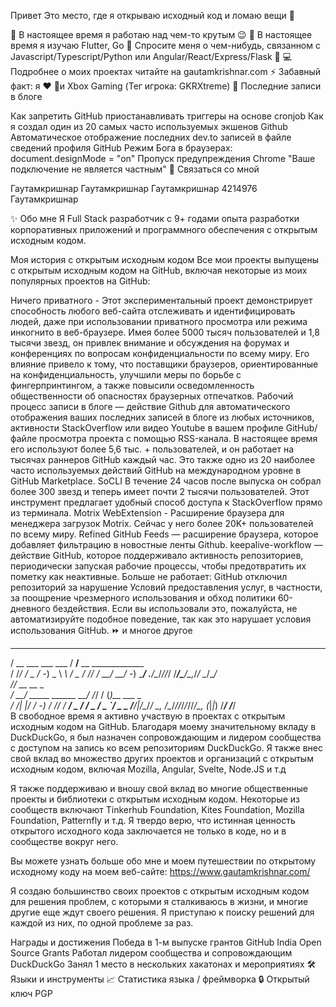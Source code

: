 Привет 
Это место, где я открываю исходный код и ломаю вещи 🤣

🔭 В настоящее время я работаю над чем-то крутым 😉
🌱 В настоящее время я изучаю Flutter, Go
💬 Спросите меня о чем-нибудь, связанном с Javascript/Typescript/Python или Angular/React/Express/Flask
👨 💻 Подробнее о моих проектах читайте на gautamkrishnar.com
⚡ Забавный факт: я ❤️ 🐶и Xbox Gaming (Тег игрока: GKRXtreme)
📕 Последние записи в блоге

Как запретить GitHub приостанавливать триггеры на основе cronjob
Как я создал один из 20 самых часто используемых экшенов Github
Автоматическое отображение последних dev.to записей в файле сведений профиля GitHub
Режим Бога в браузерах: document.designMode = "on"
Пропуск предупреждения Chrome "Ваше подключение не является частным"
🔗 Связаться со мной

Гаутамкришнар Гаутамкришнар Гаутамкришнар 4214976 Гаутамкришнар

✨ Обо мне
Я Full Stack разработчик с 9+ годами опыта разработки корпоративных приложений и программного обеспечения с открытым исходным кодом.

Моя история с открытым исходным кодом
Все мои проекты выпущены с открытым исходным кодом на GitHub, включая некоторые из моих популярных проектов на GitHub:

Ничего приватного - Этот экспериментальный проект демонстрирует способность любого веб-сайта отслеживать и идентифицировать людей, даже при использовании приватного просмотра или режима инкогнито в веб-браузере. Имея более 5000 тысяч пользователей и 1,8 тысячи звезд, он привлек внимание и обсуждения на форумах и конференциях по вопросам конфиденциальности по всему миру. Его влияние привело к тому, что поставщики браузеров, ориентированные на конфиденциальность, улучшили меры по борьбе с фингерпринтингом, а также повысили осведомленность общественности об опасностях браузерных отпечатков.
Рабочий процесс записи в блоге — действие Github для автоматического отображения ваших последних записей в блоге из любых источников, активности StackOverflow или видео Youtube в вашем профиле GitHub/файле просмотра проекта с помощью RSS-канала. В настоящее время его используют более 5,6 тыс. + пользователей, и он работает на тысячах раннеров GitHub каждый час. Это также одно из 20 наиболее часто используемых действий GitHub на международном уровне в GitHub Marketplace.
SoCLI В течение 24 часов после выпуска он собрал более 300 звезд и теперь имеет почти 2 тысячи пользователей. Этот инструмент предлагает удобный способ доступа к StackOverflow прямо из терминала.
Motrix WebExtension - Расширение браузера для менеджера загрузок Motrix. Сейчас у него более 20K+ пользователей по всему миру.
Refined GitHub Feeds — расширение браузера, которое добавляет фильтрацию в новостные ленты Github.
keepalive-workflow — действие GitHub, которое поддерживало активность репозиториев, периодически запуская рабочие процессы, чтобы предотвратить их пометку как неактивные. Больше не работает: GitHub отключил репозиторий за нарушение Условий предоставления услуг, в частности, за поощрение чрезмерного использования и обход политики 60-дневного бездействия. Если вы использовали это, пожалуйста, не автоматизируйте подобное поведение, так как это нарушает условия использования GitHub.
⏩ и многое другое

  ____                  ____                      
 / __ \___  ___ ___    / __/__  __ _____________  
/ /_/ / _ \/ -_) _ \  _\ \/ _ \/ // / __/ __/ -_) 
\____/ .__/\__/_//_/ /___/\___/\_,_/_/  \__/\__/  
   _/_/                  __  __   _               
  / __/  _____ ______ __/ /_/ /  (_)__  ___ _     
 / _/| |/ / -_) __/ // / __/ _ \/ / _ \/ _ `/ _ _ 
/___/|___/\__/_/  \_, /\__/_//_/_/_//_/\_, (_|_|_)
                 /___/                /___/       
В свободное время я активно участвую в проектах с открытым исходным кодом на GitHub. Благодаря моему значительному вкладу в DuckDuckGo, я был назначен сопровождающим и лидером сообщества с доступом на запись ко всем репозиториям DuckDuckGo. Я также внес свой вклад во множество других проектов и организаций с открытым исходным кодом, включая Mozilla, Angular, Svelte, Node.JS и т.д

Я также поддерживаю и вношу свой вклад во многие общественные проекты и библиотеки с открытым исходным кодом. Некоторые из сообществ включают Tinkerhub Foundation, Kites Foundation, Mozilla Foundation, Patternfly и т.д. Я твердо верю, что истинная ценность открытого исходного кода заключается не только в коде, но и в сообществе вокруг него.

Вы можете узнать больше обо мне и моем путешествии по открытому исходному коду на моем веб-сайте: https://www.gautamkrishnar.com/

Я создаю большинство своих проектов с открытым исходным кодом для решения проблем, с которыми я сталкиваюсь в жизни, и многие другие еще ждут своего решения. Я приступаю к поиску решений для каждой из них, по одной проблеме за раз.

Награды и достижения
Победа в 1-м выпуске грантов GitHub India Open Source Grants
Работал лидером сообщества и сопровождающим DuckDuckGo
Занял 1 место в нескольких хакатонах и мероприятиях
🛠️ Языки и инструменты
📈 Статистика языка / фреймворка
🔒 Открытый ключ PGP
